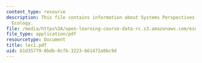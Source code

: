 ```yaml
---
content_type: resource
description: This file contains information about Systems Perspectives on Industrial
  Ecology.
file: /media/https%3A/open-learning-course-data-rc.s3.amazonaws.com/esd-123j-systems-perspectives-on-industrial-ecology-spring-2006/b1d357790bdb0cfb3223661472a8bc9d_lec1.pdf
file_type: application/pdf
resourcetype: Document
title: lec1.pdf
uid: b1d35779-0bdb-0cfb-3223-661472a8bc9d
---
```

